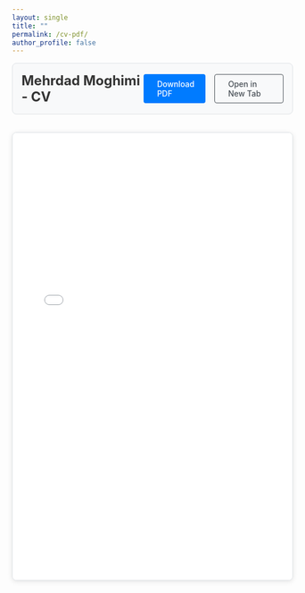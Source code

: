 ```yaml
---
layout: single
title: ""
permalink: /cv-pdf/
author_profile: false
---
```


<div class="cv-container">
  <div class="cv-header">
    <h1>Mehrdad Moghimi - CV</h1>
    <div class="cv-actions">
      <a href="../files/cv.pdf" class="btn btn--primary" download>
        <i class="fas fa-download"></i> Download PDF
      </a>
      <a href="../files/cv.pdf" class="btn btn--secondary" target="_blank">
        <i class="fas fa-external-link-alt"></i> Open in New Tab
      </a>
    </div>
  </div>
  
  <div class="pdf-viewer">
    <iframe src="../files/cv.pdf" width="100%" height="800px" type="application/pdf">
      <p>Your browser does not support PDFs. 
        <a href="../files/cv.pdf">Download the PDF</a> to view it.
      </p>
    </iframe>
  </div>
</div>

<style>
.cv-container {
  max-width: 100%;
  margin: 0 auto;
}

.cv-header {
  display: flex;
  justify-content: space-between;
  align-items: center;
  margin-bottom: 2rem;
  padding: 1rem;
  background: var(--global-bg-color, #f8f9fa);
  border-radius: 8px;
  border: 1px solid var(--global-border-color, #dee2e6);
}

.cv-header h1 {
  margin: 0;
  font-size: 1.5rem;
  color: var(--global-text-color, #333);
}

.cv-actions {
  display: flex;
  gap: 1rem;
}

.cv-actions .btn {
  display: inline-flex;
  align-items: center;
  gap: 0.5rem;
  padding: 0.5rem 1rem;
  text-decoration: none;
  border-radius: 4px;
  font-weight: 500;
  transition: all 0.2s ease;
}

.btn--primary {
  background-color: var(--global-link-color, #007bff);
  color: white;
}

.btn--primary:hover {
  background-color: var(--global-link-color-hover, #0056b3);
  color: white;
}

.btn--secondary {
  background-color: transparent;
  color: var(--global-text-color, #495057);
  border: 1px solid var(--global-text-color, #495057);
}

.btn--secondary:hover {
  background-color: var(--global-text-color, #495057);
  color: white;
}

.pdf-viewer {
  border: 1px solid var(--global-border-color, #dee2e6);
  border-radius: 8px;
  overflow: hidden;
  background: white;
  box-shadow: 0 2px 10px rgba(0, 0, 0, 0.1);
}

.pdf-viewer iframe {
  display: block;
  border: none;
  width: 100%;
  min-height: 800px;
}

/* Dark mode adjustments */
html[data-theme="dark"] .cv-header {
  background: var(--global-bg-color);
  border-color: var(--global-border-color);
}

html[data-theme="dark"] .pdf-viewer {
  border-color: var(--global-border-color);
  background: var(--global-bg-color);
}

/* Responsive design */
@media (max-width: 768px) {
  .cv-header {
    flex-direction: column;
    text-align: center;
    gap: 1rem;
  }
  
  .cv-header h1 {
    font-size: 1.25rem;
  }
  
  .cv-actions {
    flex-direction: column;
    width: 100%;
  }
  
  .cv-actions .btn {
    justify-content: center;
  }
  
  .pdf-viewer iframe {
    min-height: 600px;
  }
}
</style>
